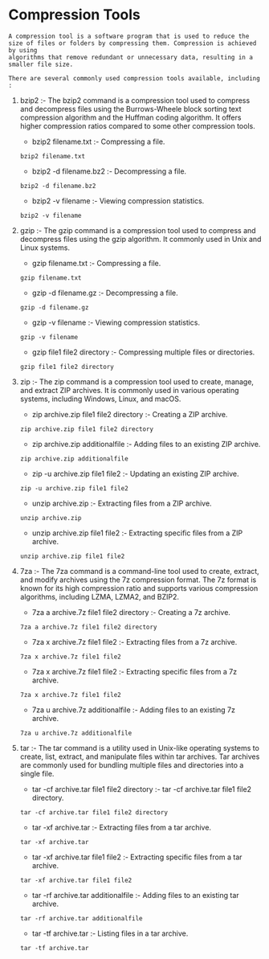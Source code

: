  # Compression Tools
	
	A compression tool is a software program that is used to reduce the size of files or folders by compressing them. Compression is achieved by using
	algorithms that remove redundant or unnecessary data, resulting in a smaller file size.
	
	There are several commonly used compression tools available, including : 
	
1. bzip2 :- The bzip2 command is a compression tool used to compress and decompress files using the Burrows-Wheele block sorting text compression algorithm and the Huffman coding algorithm. It offers higher compression ratios compared to some other compression tools.
																	
    - 	bzip2 filename.txt		:-		Compressing a file.
			
    ```
    bzip2 filename.txt
    ```

    - 	bzip2 -d filename.bz2	:-	    Decompressing a file.
			
    ```
    bzip2 -d filename.bz2		
    ```	
    - 	bzip2 -v filename		:-	    Viewing compression statistics.
	
    ```
    bzip2 -v filename
    ```

2. gzip :-  The gzip command is a compression tool used to compress and decompress files using the gzip algorithm. It commonly used in Unix and Linux systems.
															
    - 	gzip filename.txt	:-  Compressing a file.
	
    ```
    gzip filename.txt
    ```

    -  	gzip -d filename.gz     :-	    Decompressing a file.

    ```
    gzip -d filename.gz		
    ```

    - 	gzip -v filename       :-	   Viewing compression statistics.

    ```
    gzip -v filename
    ```

    - 	gzip file1 file2 directory	    :-	    Compressing multiple files or directories.
	
    ```
    gzip file1 file2 directory	
    ```

3.  zip		:-	    The zip command is a compression tool used to create, manage, and extract ZIP archives. It is commonly used in various operating systems, including Windows, Linux, and macOS.
						
    - 	zip archive.zip file1 file2 directory	    :-      Creating a ZIP archive.
			
    ```
    zip archive.zip file1 file2 directory				
    ```

    - 	zip archive.zip additionalfile	    :-		Adding files to an existing ZIP archive.

    ```
    zip archive.zip additionalfile				
    ```

    -	zip -u archive.zip file1 file2		:-		Updating an existing ZIP archive.

    ```
    zip -u archive.zip file1 file2
    ```

    - 	unzip archive.zip       :-	    Extracting files from a ZIP archive.
	
    ```
    unzip archive.zip
    ```

    - 	unzip archive.zip file1 file2	    :-		Extracting specific files from a ZIP archive.
    
    ```
    unzip archive.zip file1 file2
    ```	
		
4. 7za	:- The 7za command is a command-line tool used to create, extract, and modify archives using the 7z compression format. The 7z format is known for its high compression ratio and supports various compression algorithms, including LZMA, LZMA2, and BZIP2.

    - 	7za a archive.7z file1 file2 directory		:-		Creating a 7z archive.
    
    ```
    7za a archive.7z file1 file2 directory
    ```

    - 	7za x archive.7z file1 file2	    :-		Extracting files from a 7z archive.
	
    ```
    7za x archive.7z file1 file2
    ```

    - 	7za x archive.7z file1 file2        :-		Extracting specific files from a 7z archive.
	
    ```
    7za x archive.7z file1 file2
    ```

    - 	7za u archive.7z additionalfile		:-		Adding files to an existing 7z archive.
	
    ```
    7za u archive.7z additionalfile
    ```

5. tar 	:- The tar command is a utility used in Unix-like operating systems to create, list, extract, and manipulate files within tar archives. Tar archives are commonly used for bundling multiple files and directories into a single file.

    - 	tar -cf archive.tar file1 file2 directory	    :-	    tar -cf archive.tar file1 file2 directory.	
	
    ```
    tar -cf archive.tar file1 file2 directory
    ```
    - 	tar -xf archive.tar		:-      Extracting files from a tar archive.
	
    ```
    tar -xf archive.tar
    ```

    - 	tar -xf archive.tar file1 file2		:-		Extracting specific files from a tar archive.
	
    ```
    tar -xf archive.tar file1 file2
    ```

    - 	tar -rf archive.tar additionalfile		:-		Adding files to an existing tar archive.
	
    ```
    tar -rf archive.tar additionalfile
    ```

    - 	tar -tf archive.tar		:-		Listing files in a tar archive.
	
    ```
    tar -tf archive.tar
    ```














																
			
				
		
				
																			
